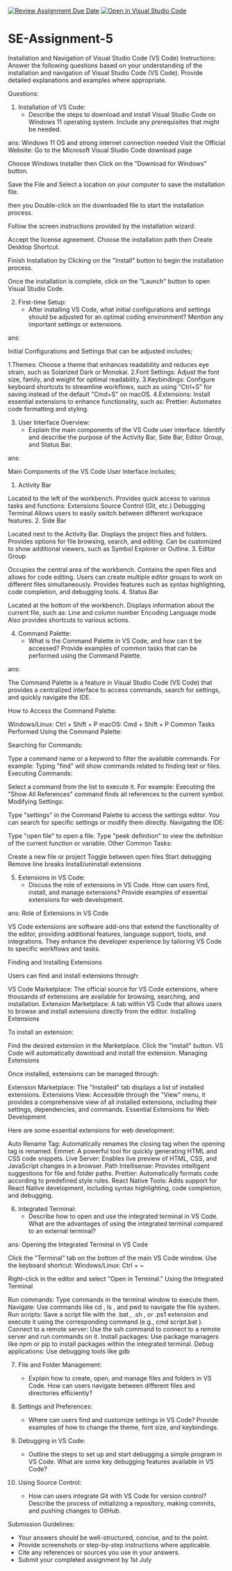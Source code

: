[![Review Assignment Due Date](https://classroom.github.com/assets/deadline-readme-button-22041afd0340ce965d47ae6ef1cefeee28c7c493a6346c4f15d667ab976d596c.svg)](https://classroom.github.com/a/XoLGRbHq)
[![Open in Visual Studio Code](https://classroom.github.com/assets/open-in-vscode-2e0aaae1b6195c2367325f4f02e2d04e9abb55f0b24a779b69b11b9e10269abc.svg)](https://classroom.github.com/online_ide?assignment_repo_id=15276130&assignment_repo_type=AssignmentRepo)
# SE-Assignment-5
Installation and Navigation of Visual Studio Code (VS Code)
 Instructions:
Answer the following questions based on your understanding of the installation and navigation of Visual Studio Code (VS Code). Provide detailed explanations and examples where appropriate.

 Questions:

1. Installation of VS Code:
   - Describe the steps to download and install Visual Studio Code on Windows 11 operating system. Include any prerequisites that might be needed.

ans:
 Windows 11 OS and strong internet connection needed
Visit the Official Website: Go to the Microsoft Visual Studio Code download page 

Choose Windows Installer then Click on the "Download for Windows" button.

Save the File and Select a location on your computer to save the installation file. 

then you Double-click on the downloaded file to start the installation process.

Follow the screen instructions provided by the installation wizard:

Accept the license agreement.
Choose the installation path then Create Desktop Shortcut. 

Finish Installation by Clicking on the "Install" button to begin the installation process.

 Once the installation is complete, click on the "Launch" button to open Visual Studio Code.


2. First-time Setup:
   - After installing VS Code, what initial configurations and settings should be adjusted for an optimal coding environment? Mention any important settings or extensions.

ans:

Initial Configurations and Settings that can be adjusted includes;

1.Themes: Choose a theme that enhances readability and reduces eye strain, such as Solarized Dark or Monokai.
2.Font Settings: Adjust the font size, family, and weight for optimal readability.
3.Keybindings: Configure keyboard shortcuts to streamline workflows, such as using "Ctrl+S" for saving instead of the default "Cmd+S" on macOS.
4.Extensions: Install essential extensions to enhance functionality, such as:
Prettier: Automates code formatting and styling.


3. User Interface Overview:
   - Explain the main components of the VS Code user interface. Identify and describe the purpose of the Activity Bar, Side Bar, Editor Group, and Status Bar.

ans:

Main Components of the VS Code User Interface includes;

1. Activity Bar

Located to the left of the workbench.
Provides quick access to various tasks and functions:
Extensions
Source Control (Git, etc.)
Debugging
Terminal
Allows users to easily switch between different workspace features.
2. Side Bar

Located next to the Activity Bar.
Displays the project files and folders.
Provides options for file browsing, search, and editing.
Can be customized to show additional viewers, such as Symbol Explorer or Outline.
3. Editor Group

Occupies the central area of the workbench.
Contains the open files and allows for code editing.
Users can create multiple editor groups to work on different files simultaneously.
Provides features such as syntax highlighting, code completion, and debugging tools.
4. Status Bar

Located at the bottom of the workbench.
Displays information about the current file, such as:
Line and column number
Encoding
Language mode
Also provides shortcuts to various actions. 

4. Command Palette:
   - What is the Command Palette in VS Code, and how can it be accessed? Provide examples of common tasks that can be performed using the Command Palette.

ans:

The Command Palette is a feature in Visual Studio Code (VS Code) that provides a centralized interface to access commands, search for settings, and quickly navigate the IDE.

How to Access the Command Palette:

Windows/Linux: Ctrl + Shift + P
macOS: Cmd + Shift + P
Common Tasks Performed Using the Command Palette:

Searching for Commands:

Type a command name or a keyword to filter the available commands.
For example: Typing "find" will show commands related to finding text or files.
Executing Commands:

Select a command from the list to execute it.
For example: Executing the "Show All References" command finds all references to the current symbol.
Modifying Settings:

Type "settings" in the Command Palette to access the settings editor.
You can search for specific settings or modify them directly.
Navigating the IDE:

Type "open file" to open a file.
Type "peek definition" to view the definition of the current function or variable.
Other Common Tasks:

Create a new file or project
Toggle between open files
Start debugging
Remove line breaks
Install/uninstall extensions

5. Extensions in VS Code:
   - Discuss the role of extensions in VS Code. How can users find, install, and manage extensions? Provide examples of essential extensions for web development.

ans:
Role of Extensions in VS Code

VS Code extensions are software add-ons that extend the functionality of the editor, providing additional features, language support, tools, and integrations. They enhance the developer experience by tailoring VS Code to specific workflows and tasks.

Finding and Installing Extensions

Users can find and install extensions through:

VS Code Marketplace: The official source for VS Code extensions, where thousands of extensions are available for browsing, searching, and installation.
Extension Marketplace: A tab within VS Code that allows users to browse and install extensions directly from the editor.
Installing Extensions

To install an extension:

Find the desired extension in the Marketplace.
Click the "Install" button.
VS Code will automatically download and install the extension.
Managing Extensions

Once installed, extensions can be managed through:

Extension Marketplace: The "Installed" tab displays a list of installed extensions.
Extensions View: Accessible through the "View" menu, it provides a comprehensive view of all installed extensions, including their settings, dependencies, and commands.
Essential Extensions for Web Development

Here are some essential extensions for web development:

Auto Rename Tag: Automatically renames the closing tag when the opening tag is renamed.
Emmet: A powerful tool for quickly generating HTML and CSS code snippets.
Live Server: Enables live preview of HTML, CSS, and JavaScript changes in a browser.
Path Intellisense: Provides intelligent suggestions for file and folder paths.
Prettier: Automatically formats code according to predefined style rules.
React Native Tools: Adds support for React Native development, including syntax highlighting, code completion, and debugging.



6. Integrated Terminal:
   - Describe how to open and use the integrated terminal in VS Code. What are the advantages of using the integrated terminal compared to an external terminal?

ans:
Opening the Integrated Terminal in VS Code

Click the "Terminal" tab on the bottom of the main VS Code window.
Use the keyboard shortcut:
Windows/Linux:
Ctrl
+
~

Right-click in the editor and select "Open in Terminal."
Using the Integrated Terminal

Run commands: Type commands in the terminal window to execute them.
Navigate: Use commands like
cd
,
ls
, and
pwd
to navigate the file system.
Run scripts: Save a script file with the
.bat
,
.sh
, or
.ps1
extension and execute it using the corresponding command (e.g.,
cmd script.bat
).
Connect to a remote server: Use the
ssh
command to connect to a remote server and run commands on it.
Install packages: Use package managers like
npm
or
pip
to install packages within the integrated terminal.
Debug applications: Use debugging tools like
gdb


7. File and Folder Management:
   - Explain how to create, open, and manage files and folders in VS Code. How can users navigate between different files and directories efficiently?

8. Settings and Preferences:
   - Where can users find and customize settings in VS Code? Provide examples of how to change the theme, font size, and keybindings.

9. Debugging in VS Code:
   - Outline the steps to set up and start debugging a simple program in VS Code. What are some key debugging features available in VS Code?

10. Using Source Control:
    - How can users integrate Git with VS Code for version control? Describe the process of initializing a repository, making commits, and pushing changes to GitHub.

 Submission Guidelines:
- Your answers should be well-structured, concise, and to the point.
- Provide screenshots or step-by-step instructions where applicable.
- Cite any references or sources you use in your answers.
- Submit your completed assignment by 1st July 

